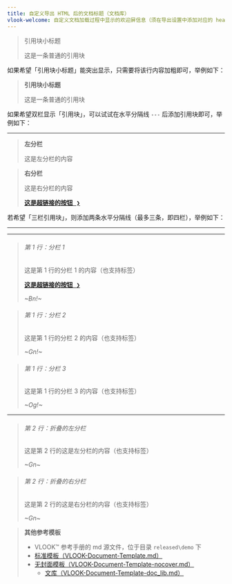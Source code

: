 ```yaml
---
title: 自定义导出 HTML 后的文档标题（文档库）
vlook-welcome: 自定义文档加载过程中显示的欢迎屏信息（须在导出设置中添加对应的 head 信息，详见 VLOOK™ 快速参考手册）
---
```




> 引用块小标题
>
> 这是一条普通的引用块



如果希望「引用块小标题」能突出显示，只需要将该行内容加粗即可，举例如下：

> **引用块小标题**
>
> 这是一条普通的引用块



如果希望双栏显示「引用块」，可以试试在水平分隔线 `---` 后添加引用块即可，举例如下：

---

> **左分栏**
>
> 这是左分栏的内容

> **右分栏**
>
> 这是右分栏的内容
>
> **[<kbd>这是超链接的按钮 ❯</kbd>](https://gitee.com/madmaxchow/VLOOK)**



若希望「三栏引用块」，则添加两条水平分隔线（最多三条，即四栏），举例如下：

---

---

> ###### 第 1 行：分栏 1
>
> 这是第 1 行的分栏 1 的内容（也支持标签）
>
> **[<kbd>这是超链接的按钮 ❯</kbd>](https://gitee.com/madmaxchow/VLOOK)**
>
> _~Bn!~_

> ###### 第 1 行：分栏 2
>
> 这是第 1 行的分栏 2 的内容（也支持标签）
>
> _~Gn!~_

> ###### 第 1 行：分栏 3
>
> 这是第 1 行的分栏 3 的内容（也支持标签）
>
> _~Og!~_

---

> ###### 第 2 行：折叠的左分栏
>
> 这是第 2 行的这是左分栏的内容（也支持标签）
>
> _~Gn~_

> ###### 第 2 行：折叠的右分栏
>
> 这是第 2 行的这是右分栏的内容（也支持标签）
>
> _~Gn~_



> **其他参考模板**
>
> - VLOOK™ 参考手册的 md 源文件，位于目录 `released\demo` 下
> - [标准模板（VLOOK-Document-Template.md）](VLOOK-Document-Template.md?xmd=off)
> - [无封面模板（VLOOK-Document-Template-nocover.md）](VLOOK-Document-Template-nocover.md?xmd=off)
>   - [文库（VLOOK-Document-Template-doc_lib.md）](VLOOK-Document-Template-doc_lib.md?xmd=off)
